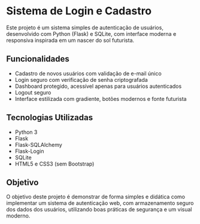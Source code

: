 # Sistema de Login e Cadastro

Este projeto é um sistema simples de autenticação de usuários, desenvolvido com Python (Flask) e SQLite, com interface moderna e responsiva inspirada em um nascer do sol futurista.

## Funcionalidades
- Cadastro de novos usuários com validação de e-mail único
- Login seguro com verificação de senha criptografada
- Dashboard protegido, acessível apenas para usuários autenticados
- Logout seguro
- Interface estilizada com gradiente, botões modernos e fonte futurista

## Tecnologias Utilizadas
- Python 3
- Flask
- Flask-SQLAlchemy
- Flask-Login
- SQLite
- HTML5 e CSS3 (sem Bootstrap)

## Objetivo
O objetivo deste projeto é demonstrar de forma simples e didática como implementar um sistema de autenticação web, com armazenamento seguro dos dados dos usuários, utilizando boas práticas de segurança e um visual moderno.  

